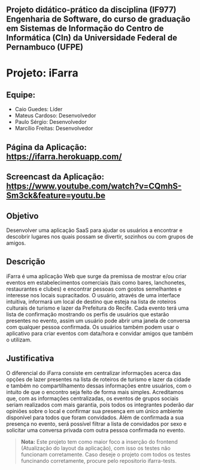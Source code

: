 ## Projeto didático-prático da disciplina (IF977) Engenharia de Software, do curso de graduação em Sistemas de Informação do Centro de Informática (CIn) da Universidade Federal de Pernambuco (UFPE)

# Projeto: iFarra
## Equipe:
- Caio Guedes: Líder
- Mateus Cardoso: Desenvolvedor
- Paulo Sérgio: Desenvolvedor
- Marcílio Freitas: Desenvolvedor

## Página da Aplicação: https://ifarra.herokuapp.com/
## Screencast da Aplicação: https://www.youtube.com/watch?v=CQmhS-Sm3ck&feature=youtu.be

## Objetivo
Desenvolver uma aplicação SaaS para ajudar os usuários a encontrar e descobrir lugares nos quais possam se divertir, sozinhos ou com grupos de amigos. 

## Descrição
iFarra é uma aplicação Web que surge da premissa de mostrar e/ou criar eventos em estabelecimentos comerciais (tais como bares, lanchonetes, restaurantes e clubes) e encontrar pessoas com gostos semelhantes e interesse nos locais supracitados.
O usuário, através de uma interface intuitiva, informará um local de destino que esteja na lista de roteiros culturais de turismo e lazer da Prefeitura do Recife. Cada evento terá uma lista de confirmação mostrando os perfis de usuários que estarão presentes no evento, assim um usuário pode abrir uma janela de conversa com qualquer pessoa confirmada. Os usuários também podem usar o aplicativo para criar eventos com data/hora e convidar amigos que também o utilizam.

## Justificativa
O diferencial do iFarra consiste em centralizar informações acerca das opções de lazer presentes na lista de roteiros de turismo e lazer da cidade e também no compartilhamento dessas informações entre usuários, com o intuito de que o encontro seja feito de forma mais simples. Acreditamos que, com as informações centralizadas, os eventos de grupos sociais seriam realizados com mais garantia, pois todos os integrantes poderão dar opiniões sobre o local e confirmar sua presença em um único ambiente disponível para todos que foram convidados. Além de confirmada a sua presença no evento, será possível filtrar a lista de convidados por sexo e solicitar uma conversa privada com outra pessoa confirmada no evento.

> **Nota:** Este projeto tem como maior foco a inserção do frontend (Atualização do layout da aplicação), com isso os testes não funcionam corretamente. Caso deseje o projeto com todos os testes funcinando corretamente, procure pelo repositorio ifarra-tests.